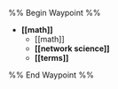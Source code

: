%% Begin Waypoint %%
- **[[math]]**
	- [[math]]
	- **[[network science]]**
	- **[[terms]]**

%% End Waypoint %%